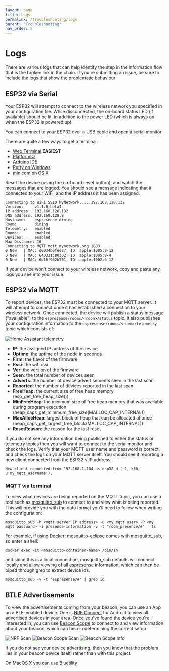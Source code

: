 ```yaml
---
layout: page
title: Logs
permalink: /troubleshooting/logs
parent: "Troubleshooting"
nav_order: 5
---
```


# Logs

There are various logs that can help identify the step in the information flow that is the broken link in the chain. If you're submitting an issue, be sure to include the logs that show the problematic behaviour

## ESP32 via Serial

Your ESP32 will attempt to connect to the wireless network you specified in your configuration file. While disconnected, the on-board status LED (if available) should be lit, in addition to the power LED (which is always on when the ESP32 is powered up).

You can connect to your ESP32 over a USB cable and open a serial monitor.

There are quite a few ways to get a terminal:

* [Web Terminal](/terminal) **EASIEST**
* [PlatformIO](https://diyprojects.io/install-ide-platformio-extension-visual-studio-code-vscode-windows-32-bit-linux/)
* [Arduino IDE](https://www.arduino.cc/en/Tutorial/getting-started-with-ide-v2/ide-v2-serial-monitor)
* [Putty on Windows](https://www.techwalla.com/articles/how-to-use-putty-for-a-serial-connection#:~:text=PuTTY%20is%20an%20open%20source,similar%20servers%20for%20remote%20administration.&text=PuTTY%20also%20enables%20you%20to,device%20and%20displaying%20the%20reply.)
* [minicom on OS X](https://pbxbook.com/other/mac-tty.html)

Reset the device (using the on-board reset button), and watch the messages that are logged. You should see a message indicating that it connected to your WiFi, and the IP address it has been assigned.

```terminal
Connecting to WiFi SSID MyNetwork.....192.168.128.132
Version:     v1.1.0-beta4
IP address:  192.168.128.132
DNS address: 192.168.128.9
Hostname:    espresense-dining
Room:        dining
Telemetry:   enabled
Rooms:       enabled
Devices:     enabled
Max Distance: 16
Connecting to MQTT mqtt.mynetwork.org 1883
0 New   | MAC: d0034b0fee27, ID: apple:1005:9-12
0 New   | MAC: 640331c80302, ID: apple:1005:9-4
0 New   | MAC: 6d16f962b561, ID: apple:1002:6-12
```

If your device won't connect to your wireless network, copy and paste any logs you see into your issue.

## ESP32 via MQTT

To report devices, the ESP32 must be connected to your MQTT server. It will attempt to connect once it has established a connection to your wireless network. Once connected, the device will publish a status message ("available") to the `espresense/rooms/<room>/status` topic. It also publishes your configuration information to the `espresense/rooms/<room>/telemetry` topic which consists of:

![Home Assistant telemetry](/images/binary_sensor_with_telemetry.png)

* **IP**: the assigned IP address of the device
* **Uptime**: the uptime of the node in seconds
* **Firm**: the flavor of the firmware
* **Rssi**: the wifi rssi
* **Ver**: the version of the firmware
* **Seen**: the total number of devices seen
* **Adverts**: the number of device advertisements seen in the last scan
* **Reported**: the number of devices reported in the last scan
* **FreeHeap**: the current size of free heap memory (esp_get_free_heap_size())
* **MinFreeHeap**: the minimum size of free heap memory that was available during program execution (heap_caps_get_minimum_free_size(MALLOC_CAP_INTERNAL))
* **MaxAllocHeap**: largest block of heap that can be allocated at once (heap_caps_get_largest_free_block(MALLOC_CAP_INTERNAL))
* **ResetReason**: the reason for the last reset

If you do not see any information being published to either the status or telemetry topics then you will want to connect to the serial monitor and check the logs. Verify that your MQTT user name and password is correct, and check the logs on your MQTT server itself. You should see it reporting a new client connected from the ESP32's IP address:

```terminal
New client connected from 192.168.1.104 as esp32_d (c1, k60, u'my_mqtt_username').
```

### MQTT via terminal

To view what devices are being reported on the MQTT topic, you can use a tool such as [mosquitto_sub](https://mosquitto.org/man/mosquitto_sub-1.html) to connect to and view what is being reported. This will provide you with the data format you'll need to follow when writing the configuration:

```terminal
mosquitto_sub -h <mqtt server IP address> -u <my mqtt user> -P <my mqtt password> -i presence-information -v -t "room_presence/#" | ts
```

For example, if using Docker: mosquitto-eclipse comes with mosquitto_sub, so enter a shell:

```terminal
docker exec -it <mosquitto-container-name> /bin/sh
```

and since this is a local connection, mosquitto_sub defaults will connect locally and allow viewing of all espresense information, which can then be piped through grep to extract device ids.

```terminal
mosquitto_sub -v -t "espresense/#" | grep id
```

## BTLE Advertisements

To view the advertisements coming from your beacon, you can use an App on a BLE-enabled device. One is [NRF Connect](https://play.google.com/store/apps/details?id=no.nordicsemi.android.mcp) for Android to view all advertised devices in your area. Once you've found the device you're interested in, you can use [Beacon Scope](https://play.google.com/store/apps/details?id=com.davidgyoungtech.beaconscanner) to connect to and view information about your beacon, which can help in determining the correct setup.

![NRF Scan](/images/nrf_connect_scan.jpg)
![Beacon Scope Scan](/images/beacon_scope_scan.jpg)
![Beacon Scope Info](/images/beacon_scope_device_info.jpg)

If you do not see your device advertising, then you know that the problem lies in your beacon device itself, rather than with this project.

On MacOS X you can use [Bluetility](https://github.com/jnross/Bluetility)
